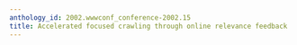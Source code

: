 ```yaml
---
anthology_id: 2002.wwwconf_conference-2002.15
title: Accelerated focused crawling through online relevance feedback
---
```

